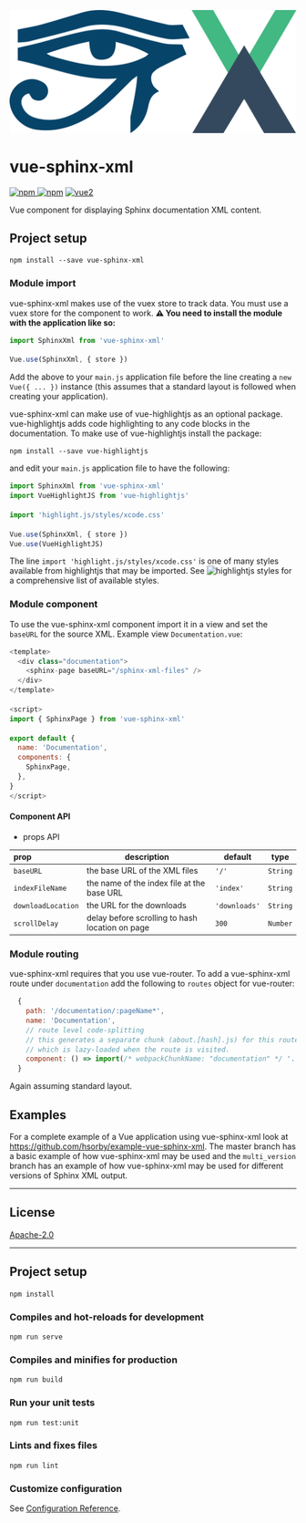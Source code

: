 ![logo](https://github.com/hsorby/vue-sphinx-xml/raw/master/docs/assets/vue-sphinx-xml-logo.svg)
# vue-sphinx-xml

[![npm](https://img.shields.io/npm/v/vue-sphinx-xml.svg) ![npm](https://img.shields.io/npm/dm/vue-sphinx-xml.svg)](https://www.npmjs.com/package/vue-sphinx-xml)
[![vue2](https://img.shields.io/badge/vue-2.x-brightgreen.svg)](https://vuejs.org/)


Vue component for displaying Sphinx documentation XML content.

## Project setup
```
npm install --save vue-sphinx-xml
```

### Module import

vue-sphinx-xml makes use of the vuex store to track data.  You must use a vuex store for the component to work.
**⚠️ You need to install the module with the application like so:**
```javascript
import SphinxXml from 'vue-sphinx-xml'

Vue.use(SphinxXml, { store })
```

Add the above to your `main.js` application file before the line creating a `new Vue({ ... })` instance (this assumes that a standard layout is followed when creating your application).

vue-sphinx-xml can make use of vue-highlightjs as an optional package.
vue-highlightjs adds code highlighting to any code blocks in the documentation.  To make use of vue-highlightjs install the package:
```
npm install --save vue-highlightjs
```

and edit your `main.js` application file to have the following:
```javascript
import SphinxXml from 'vue-sphinx-xml'
import VueHighlightJS from 'vue-highlightjs'

import 'highlight.js/styles/xcode.css'

Vue.use(SphinxXml, { store })
Vue.use(VueHighlightJS)
```

The line `import 'highlight.js/styles/xcode.css'` is one of many styles available from highlightjs that may be imported.
See ![highlightjs styles](https://highlightjs.org/static/demo/) for a comprehensive list of available styles.

### Module component

To use the vue-sphinx-xml component import it in a view and set the `baseURL` for the source XML.
Example view `Documentation.vue`:
```javascript
<template>
  <div class="documentation">
    <sphinx-page baseURL="/sphinx-xml-files" />
  </div>
</template>

<script>
import { SphinxPage } from 'vue-sphinx-xml'

export default {
  name: 'Documentation',
  components: {
    SphinxPage,
  },
}
</script>
```

#### Component API

 - props API

|prop|description|default|type|
|:---|---|---|---|
| `baseURL`|the base URL of the XML files|`'/'`|`String`|
|`indexFileName`|the name of the index file at the base URL|`'index'`|`String`
|`downloadLocation`|the URL for the downloads|`'downloads'`|`String`|
|`scrollDelay`|delay before scrolling to hash location on page|`300`|`Number`|

### Module routing

vue-sphinx-xml requires that you use vue-router.  To add a vue-sphinx-xml route under `documentation` add the following to `routes` object for vue-router:
```javascript
  {
    path: '/documentation/:pageName*',
    name: 'Documentation',
    // route level code-splitting
    // this generates a separate chunk (about.[hash].js) for this route
    // which is lazy-loaded when the route is visited.
    component: () => import(/* webpackChunkName: "documentation" */ '../views/Documentation.vue')
  }
```

Again assuming standard layout.

## Examples

For a complete example of a Vue application using vue-sphinx-xml look at https://github.com/hsorby/example-vue-sphinx-xml.
The master branch has a basic example of how vue-sphinx-xml may be used and the `multi_version` branch has an example of how vue-sphinx-xml may be used for different versions of Sphinx XML output.

---

## License

[Apache-2.0](https://opensource.org/licenses/Apache-2.0)

---

## Project setup
```
npm install
```

### Compiles and hot-reloads for development
```
npm run serve
```

### Compiles and minifies for production
```
npm run build
```

### Run your unit tests
```
npm run test:unit
```

### Lints and fixes files
```
npm run lint
```

### Customize configuration
See [Configuration Reference](https://cli.vuejs.org/config/).
